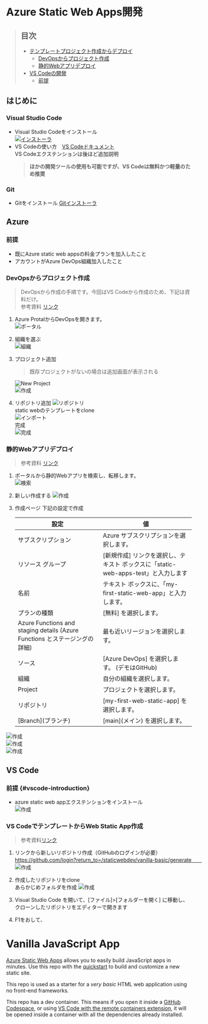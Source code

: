 # Azure Static Web Apps開発　
> ## 目次  
> - [テンプレートプロジェクト作成からデプロイ](#azure)  
>   - [DevOpsからプロジェクト作成](#devopsからプロジェクト作成)
>   - [静的Webアプリデプロイ](#静的webアプリデプロイ)
> - [VS Codeの開発](#vs-code)  
>   - [前提](#前提-vscode-introduction)

## **はじめに**
### **Visual Studio Code**
- Visual Studio Codeをインストール  
    [![インストーラ](https://upload.wikimedia.org/wikipedia/commons/thumb/9/9a/Visual_Studio_Code_1.35_icon.svg/250px-Visual_Studio_Code_1.35_icon.svg.png)](https://code.visualstudio.com/sha/download?build=stable&os=win32-x64-user)  
- VS Codeの使い方　[VS Codeドキュメント](https://code.visualstudio.com/docs)  
VS Codeエクステンションは後ほど追加説明  
    > **ほかの開発ツールの使用も可能ですが、VS Codeは無料かつ軽量のため推奨**

### **Git**
- Gitをインストール [Gitインストーラ](https://github.com/git-for-windows/git/releases/download/v2.50.0.windows.2/Git-2.50.0.2-64-bit.exe ) 

## **Azure** 
### **前提**
- 既にAzure static web appsの料金プランを加入したこと
- アカウントがAzure DevOps組織加入したこと
### **DevOpsからプロジェクト作成**
> DevOpsから作成の手順です。今回はVS Codeから作成のため、下記は資料だけ。  
> 参考資料 [リンク](https://learn.microsoft.com/ja-jp/azure/static-web-apps/get-started-portal?tabs=vanilla-javascript&pivots=azure-devops)

1. Azure ProtalからDevOpsを開きます。  
![ポータル](assets/img/portal.png)  
2. 組織を選ぶ  
![組織](assets/img/organization.png)  
3. プロジェクト追加  
    > 既存プロジェクトがないの場合は追加画面が表示される  

    ![New Project](assets/img/new_project.png)  
    ![作成](assets/img/create.png) 
4. リポジトリ追加
    ![リポジトリ](assets/img/Repos.png)  
    static webのテンプレートをclone  
    ![インポート](assets/img/clone.png)  
    完成  
    ![完成](assets/img/repo_cloned.png)  

### **静的Webアプリデプロイ** 
> 参考資料 [リンク](https://learn.microsoft.com/ja-jp/azure/static-web-apps/get-started-portal?tabs=vanilla-javascript&pivots=azure-devops)
1. ポータルから静的Webアプリを検索し、転移します。  
![検索](assets/img/search.png)  
2. 新しい作成する
![作成](assets/img/create_swa.png)  
3. 作成ページ
下記の設定で作成    

    | 設定 | 値 |
    | --- | ---|
    | サブスクリプション | Azure サブスクリプションを選択します。|
    | リソース グループ | [新規作成] リンクを選択し、テキスト ボックスに「static-web-apps-test」と入力します|
    | 名前 | テキスト ボックスに、「my-first-static-web-app」と入力します。|
    | プランの種類 | [無料] を選択します。|
    | Azure Functions and staging details (Azure Functions とステージングの詳細) | 最も近いリージョンを選択します。|
    | ソース | [Azure DevOps] を選択します。 (デモはGitHub)|
    | 組織 | 自分の組織を選択します。 |
    | Project | プロジェクトを選択します。 |
    | リポジトリ | [my-first-web-static-app] を選択します。 |
    | [Branch]\(ブランチ) | \[main](メイン) を選択します。 |

![作成](assets/img/swa_new.png)  
![作成](assets/img/swa_detail.png)  
![作成](assets/img/swa_create.png)  

## **VS Code**
### **前提** {#vscode-introduction}
- azure static web appエクステンションをインストール  
![作成](assets/img/extension.gif)  

### **VS CodeでテンプレートからWeb Static App作成**
> 参考資料[リンク](https://learn.microsoft.com/ja-jp/azure/static-web-apps/getting-started?tabs=vanilla-javascript)  
1. リンクから新しいリポジトリ作成（GitHubのログインが必要）　https://github.com/login?return_to=/staticwebdev/vanilla-basic/generate　　  
![作成](assets/img/github.gif)  

2. 作成したリポジトリをclone  
あらかじめフォルダを作成
![作成](assets/img/clone.gif)  

3. Visual Studio Code を開いて、[ファイル]>[フォルダーを開く] に移動し、クローンしたリポジトリをエディターで開きます

4. F1をおして、
# Vanilla JavaScript App

[Azure Static Web Apps](https://docs.microsoft.com/azure/static-web-apps/overview) allows you to easily build JavaScript apps in minutes. Use this repo with the [quickstart](https://docs.microsoft.com/azure/static-web-apps/getting-started?tabs=vanilla-javascript) to build and customize a new static site.

This repo is used as a starter for a _very basic_ HTML web application using no front-end frameworks.

This repo has a dev container. This means if you open it inside a [GitHub Codespace](https://github.com/features/codespaces), or using [VS Code with the remote containers extension](https://code.visualstudio.com/docs/remote/containers), it will be opened inside a container with all the dependencies already installed.